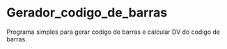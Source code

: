 # Gerador_codigo_de_barras
Programa simples para gerar codigo de barras e calcular DV do codigo de barras.
